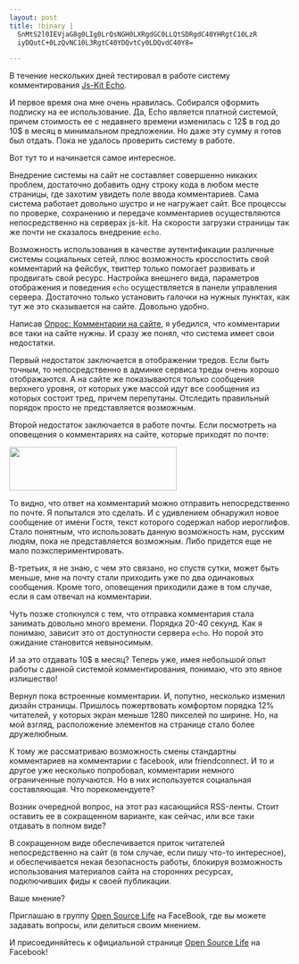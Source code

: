 ```yaml
--- 
layout: post
title: !binary |
  SnMtS2l0IEVjaG8g0LIg0LrQsNGH0LXRgdGC0LLQtSDRgdC40YHRgtC10LzR
  iyDQutC+0LzQvNC10L3RgtC40YDQvtCy0LDQvdC40Y8=

---
```

В течение нескольких дней тестировал в работе систему комментирования <a href="http://aboutecho.com/">Js-Kit Echo</a>. 

И первое время она мне очень нравилась. Собирался оформить подписку на ее использование. Да, Echo является платной системой, причем стоимость ее с недавнего времени изменилась с 12$ в год до 10$ в месяц в минимальном предложении. Но даже эту сумму я готов был отдать. Пока не удалось проверить систему в работе.

Вот тут то и начинается самое интересное.
<!--more-->
Внедрение системы на сайт не составляет совершенно никаких проблем, достаточно добавить одну строку кода в любом месте страницы, где захотим увидеть поле ввода комментариев. Сама система работает довольно шустро и не нагружает сайт. Все процессы по проверке, сохранению и передаче комментариев осуществляются непосредственно на серверах js-kit. На скорости загрузки страницы так же почти не сказалось внедрение <code>echo</code>.

Возможность использования в качестве аутентификации различные системы социальных сетей, плюс возможность кросспостить свой комментарий на фейсбук, твиттер только помогает развивать и продвигать свой ресурс. Настройка внешнего вида, параметров отображения и поведения <code>echo</code> осуществляется в панели управления сервера. Достаточно только установить галочки на нужных пунктах, как тут же это сказывается на сайте. Довольно удобно.

Написав <a href="http://www.juev.ru/2010/10/30/opros-comments/">Опрос: Комментарии на сайте</a>, я убедился, что комментарии все таки на сайте нужны. И сразу же понял, что система имеет свои недостатки. 

Первый недостаток заключается в отображении тредов. Если быть точным, то непосредственно в админке сервиса треды очень хорошо отображаются. А на сайте же показываются только сообщения верхнего уровня, от которых уже массой идут все сообщения из которых состоит тред, причем перепутаны. Отследить правильный порядок просто не представляется возможным. 

Второй недостаток заключается в работе почты. Если посмотреть на оповещения о комментариях на сайте, которые приходят по почте:

<a href="http://static.juev.ru/2010/11/echo-mail.png"><img src="http://static.juev.ru/2010/11/echo-mail-300x78.png" alt="" title="echo-mail" width="300" height="78" class="aligncenter size-medium wp-image-1259" /></a>

То видно, что ответ на комментарий можно отправить непосредственно по почте. Я попытался это сделать. И с удивлением обнаружил новое сообщение от имени Гостя, текст которого содержал набор иероглифов. Стало понятным, что использовать данную возможность нам, русским людям, пока не представляется возможным. Либо придется еще не мало поэкспериментировать.

В-третьих, я не знаю, с чем это связано, но спустя сутки, может быть меньше, мне на почту стали приходить уже по два одинаковых сообщения. Кроме того, оповещения приходили даже в том случае, если я сам отвечал на комментарии.

Чуть позже столкнулся с тем, что отправка комментария стала занимать довольно много времени. Порядка 20-40 секунд. Как я понимаю, зависит это от доступности сервера <code>echo</code>. Но порой это ожидание становится невыносимым.

И за это отдавать 10$ в месяц? Теперь уже, имея небольшой опыт работы с данной системой комментирования, понимаю, что это явное излишество!

Вернул пока встроенные комментарии. И, попутно, несколько изменил дизайн страницы. Пришлось пожертвовать комфортом порядка 12% читателей, у которых экран меньше 1280 пикселей по ширине. Но, на мой взгляд, расположение элементов на странице стало более дружелюбным.

К тому же рассматриваю возможность смены стандартны комментариев на комментарии с facebook, или friendconnect. И то и другое уже несколько попробовал, комментарии немного ограниченные получаются. Но в них используется социальная составляющая. Что порекомендуете?

Возник очередной вопрос, на этот раз касающийся RSS-ленты. Стоит оставить ее в сокращенном варианте, как сейчас, или все таки отдавать в полном виде?

В сокращенном виде обеспечивается приток читателей непосредственно на сайт (в том случае, если пишу что-то интересное), и обеспечивается некая безопасность работы, блокируя возможность использования материалов сайта на сторонних ресурсах, подключивших фиды к своей публикации. 

Ваше мнение? 

Приглашаю в группу <a href="http://www.facebook.com/home.php?sk=group_159972560710032&ap=1">Open Source Life</a> на FaceBook, где вы можете задавать вопросы, или делиться своим мнением. 

И присоединяйтесь к официальной странице <a href="http://www.facebook.com/pages/Open-Source-Life/155617781147245">Open Source Life</a> на Facebook!
